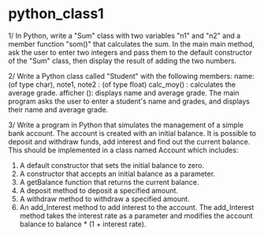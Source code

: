 # python_class1

1/ In Python, write a "Sum" class with two variables "n1" and "n2" and a member function "som()" that calculates the sum. In the main main method, ask the user to enter two integers and pass them to the default constructor of the "Sum" class, then display the result of adding the two numbers.

2/  Write a Python class called "Student" with the following members:
name: (of type char),
note1, note2 : (of type float)
calc_moy() : calculates the average grade.
afficher (): displays name and average grade.
The main program asks the user to enter a student's name and grades, and displays their name and average grade.

3/ Write a program in Python that simulates the management of a simple bank account. The account is created with an initial balance. It is possible to deposit and withdraw funds, add interest and find out the current balance. This should be implemented in a class named Account which includes:
1) A default constructor that sets the initial balance to zero.
2) A constructor that accepts an initial balance as a parameter.
3) A getBalance function that returns the current balance.
4) A deposit method to deposit a specified amount.
5) A withdraw method to withdraw a specified amount.
6) An add_Interest method to add interest to the account.
The add_Interest method takes the interest rate as a parameter and modifies the account balance to balance * (1 + interest rate).
